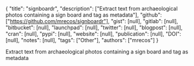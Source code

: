 {
  "title": "signboardr",
  "description": ["Extract text from archaeological photos containing a sign board and tag as metadata"],
  "github": ["https://github.com/mrecos/signboardr"],
  "gist": [null],
  "gitlab": [null],
  "bitbucket": [null],
  "launchpad": [null],
  "twitter": [null],
  "blogpost": [null],
  "cran": [null],
  "pypi": [null],
  "website": [null],
  "publication": [null],
  "DOI": [null],
  "notes": [null],
  "tags": ["Other"],
  "authors": ["mrecos"]
}

<!-- Generated by csv2md.R – do not edit by hand -->

Extract text from archaeological photos containing a sign board and tag as metadata